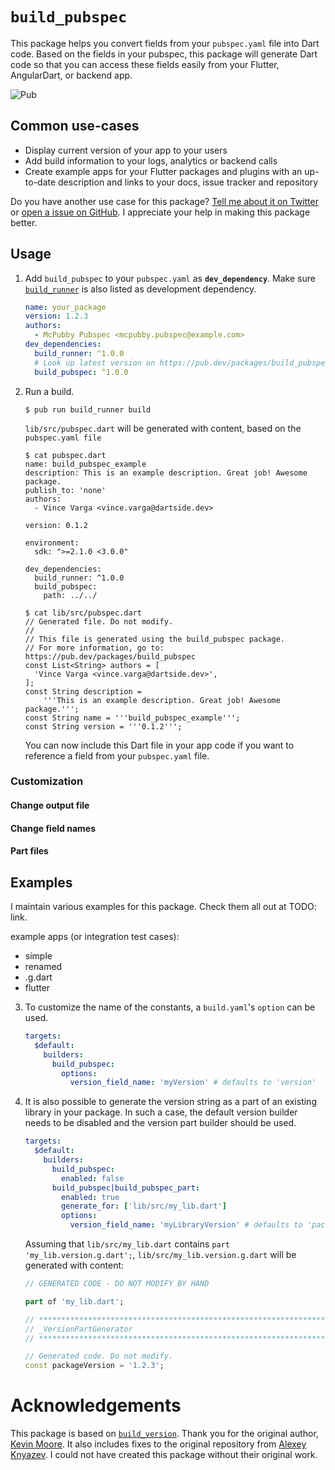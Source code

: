 # `build_pubspec`

This package helps you convert fields from your `pubspec.yaml` file into Dart code. Based on the fields in your pubspec, this package will generate Dart code so that you can access these fields easily from your Flutter, AngularDart, or backend app.

![Pub](https://img.shields.io/pub/v/build_pubspec.svg)

## Common use-cases

* Display current version of your app to your users
* Add build information to your logs, analytics or backend calls
* Create example apps for your Flutter packages and plugins with an up-to-date description and links to your docs, issue tracker and repository

Do you have another use case for this package? [Tell me about it on Twitter](https://twitter.com/serial_dev) or [open a issue on GitHub](https://github.com/dartsidedev/build_pubspec). I appreciate your help in making this package better.

## Usage

1. Add `build_pubspec` to your `pubspec.yaml` as **`dev_dependency`**. Make sure [`build_runner`](https://pub.dev/packages/build_runner) is also listed as development dependency.

    ```yaml
    name: your_package
    version: 1.2.3
    authors:
      - McPubby Pubspec <mcpubby.pubspec@example.com>
    dev_dependencies:
      build_runner: ^1.0.0
      # Look up latest version on https://pub.dev/packages/build_pubspec#-changelog-tab-
      build_pubspec: ^1.0.0
    ```

2. Run a build.

    ```console
    $ pub run build_runner build
    ```

    `lib/src/pubspec.dart` will be generated with content, based on the `pubspec.yaml file`

    ```console
    $ cat pubspec.dart
    name: build_pubspec_example
    description: This is an example description. Great job! Awesome package.
    publish_to: 'none'
    authors:
      - Vince Varga <vince.varga@dartside.dev>

    version: 0.1.2

    environment:
      sdk: ">=2.1.0 <3.0.0"

    dev_dependencies:
      build_runner: ^1.0.0
      build_pubspec:
        path: ../../
    ```

    ```console
    $ cat lib/src/pubspec.dart
    // Generated file. Do not modify.
    //
    // This file is generated using the build_pubspec package.
    // For more information, go to: https://pub.dev/packages/build_pubspec
    const List<String> authors = [
      'Vince Varga <vince.varga@dartside.dev>',
    ];
    const String description =
        '''This is an example description. Great job! Awesome package.''';
    const String name = '''build_pubspec_example''';
    const String version = '''0.1.2''';
    ```

    You can now include this Dart file in your app code if you want to reference a field from your `pubspec.yaml` file.

### Customization

#### Change output file

#### Change field names

#### Part files

## Examples

I maintain various examples for this package. Check them all out at TODO: link.

example apps (or integration test cases):
* simple
* renamed
* .g.dart
* flutter



3. To customize the name of the constants, a `build.yaml`'s `option` can be used.

    ```yaml
    targets:
      $default:
        builders:
          build_pubspec:
            options:
              version_field_name: 'myVersion' # defaults to 'version'
    ```
    
4. It is also possible to generate the version string as a part of an existing library 
   in your package. In such a case, the default version builder needs to be disabled and 
   the version part builder should be used.
   
    ```yaml
    targets:
      $default:
        builders:
          build_pubspec:
            enabled: false
          build_pubspec|build_pubspec_part:
            enabled: true
            generate_for: ['lib/src/my_lib.dart']
            options:
              version_field_name: 'myLibraryVersion' # defaults to 'packageVersion'
    ```

   Assuming that `lib/src/my_lib.dart` contains `part 'my_lib.version.g.dart';`,
   `lib/src/my_lib.version.g.dart` will be generated with content:

    ```dart
    // GENERATED CODE - DO NOT MODIFY BY HAND
    
    part of 'my_lib.dart';
    
    // **************************************************************************
    // _VersionPartGenerator
    // **************************************************************************
    
    // Generated code. Do not modify.
    const packageVersion = '1.2.3';
    ```

  
# Acknowledgements

This package is based on [`build_version`](https://pub.dev/packages/build_version). Thank you for the original author, [Kevin Moore](https://pub.dev/publishers/j832.com/packages). It also includes fixes to the original repository from [Alexey Knyazev](https://github.com/lexaknyazev/build_version/tree/custom-name-source-gen). I could not have created this package without their original work.
